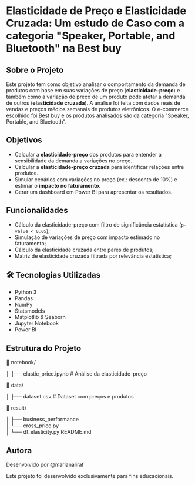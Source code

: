 # Elasticidade de Preço e Elasticidade Cruzada: Um estudo de Caso com a categoria "Speaker, Portable, and Bluetooth" na Best buy

## Sobre o Projeto

Este projeto tem como objetivo analisar o comportamento da demanda de produtos com base em suas variações de preço (**elasticidade-preço**) e também como a variação de preço de um produto pode afetar a demanda de outros (**elasticidade cruzada**). A análise foi feita com dados reais de vendas e preços médios semanais de produtos eletrônicos. O e-commerce escolhido foi Best buy e os produtos analisados são da categoria  "Speaker, Portable, and Bluetooth".

## Objetivos

- Calcular a **elasticidade-preço** dos produtos para entender a sensibilidade da demanda a variações no preço.
- Calcular a **elasticidade-preço cruzada** para identificar relações entre produtos.
- Simular cenários com variações no preço (ex.: desconto de 10%) e estimar o **impacto no faturamento**.
- Gerar um dashboard em Power BI para apresentar os resultados.

## Funcionalidades

- Cálculo da elasticidade-preço com filtro de significância estatística (`p-value < 0.05`);
- Simulação de variações de preço com impacto estimado no faturamento;
- Cálculo da elasticidade cruzada entre pares de produtos;
- Matriz de elasticidade cruzada filtrada por relevância estatística;

## 🛠️ Tecnologias Utilizadas

- Python 3
- Pandas
- NumPy
- Statsmodels
- Matplotlib & Seaborn
- Jupyter Notebook
- Power BI

## Estrutura do Projeto
📁 notebook/

│   ├── elastic_price.ipynb       # Análise da elasticidade-preço

📁 data/

│   ├── dataset.csv               # Dataset com preços e produtos 

📁 result/

│   ├── business_performance      
│   └── cross_price.py  
│   └── df_elasticity.py 
README.md

## Autora

Desenvolvido por @marianaliraf

Este projeto foi desenvolvido exclusivamente para fins educacionais.
